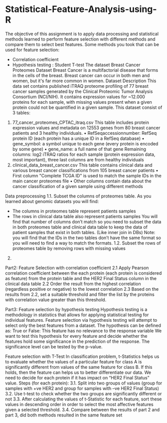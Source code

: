 # Statistical-Feature-Analysis-using-R
The objective of this assignment is to apply data processing and statistical methods learned to perform feature selection with different methods and compare them to select best features. 
Some methods you took that can be used for feature selection:
-	Correlation coefficient
-	Hypothesis testing : Student T-test
The dataset
Breast Cancer Proteomes Dataset
Breast Cancer is a multifactorial disease that forms in the cells of the breast. Breast cancer can occur in both men and women, but it's far more common in women.
Dataset Description 
This data set contains published iTRAQ proteome profiling of 77 breast cancer samples generated by the Clinical Proteomic Tumor Analysis Consortium (NCI/NIH). It contains expression values for ~12.000 proteins for each sample, with missing values present when a given protein could not be quantified in a given sample.
This dataset consist of 3 tables: 
1)	77_cancer_proteomes_CPTAC_itraq.csv
This table includes protein expression values and metadata on 12553 genes from 80 breast cancer patients and 3 healthy individuals.
•	RefSeqaccessionnumber: RefSeq protein ID (each protein has a unique
ID in a RefSeq database)
•	gene_symbol: a symbol unique to each gene (every protein is encoded
by some gene)
•	gene_name: a full name of that gene
Remaining columns: log2 iTRAQ ratios for each sample (protein
expression data, most important), three last columns are from healthy
individuals
2)	clinical_data_breast_cancer.csv
This table contains clinical data and various breast cancer classifications from 105 breast cancer patients
•	First column "Complete TCGA ID" is used to match the sample IDs in the main cancer proteomes file
•	Other columns contain data about the cancer classification of a given sample using different methods

Data preprocessing 
1.1.	 Subset the columns of proteomes table. As you learned about genomic datasets you will find: 
-	The columns in proteomes table represent patients samples 
-	The rows in clinical data table also represent patients samples
You will find that number of columns don’t match so you need to subset the data in both proteomes table and clinical data table to keep the data of patient samples that exist in both tables. (Like inner join in DBs)
Note:  you will find that the IDs in the two tables don’t have the same format so you will need to find a way to match the formats. 
1.2.	 Subset the rows of proteomes table by removing rows with missing values
2.
Part2: Feature Selection with correlation coefficient 
2.1 Apply Pearson correlation coefficient between the each protein (each protein is considered as feature) from the protein table and the HER2 Final Status column in the clinical data table
2.2  Order the result from the highest correlation (regardless positive or negative) to the lowest correlation 
2.3  Based on the results from 2.2, set a suitable threshold and filter the list by the proteins with correlation value greater than this threshold.

Part3: Feature selection by hypothesis testing
Hypothesis testing is a methodology in statistics that allows for applying statistical testing for individual features. Feature selection via hypothesis testing will attempt to select only the best features from a dataset. The hypothesis can be defined as: 
True or False: This feature has no relevance to the response variable
We want to test this hypothesis for every feature and decide whether the features hold some significance in the prediction of the response. The significance level can be tested by the p-value.

Feature selection with T-Test
In classification problem, t-Statistics helps us to evaluate whether the values of a particular feature for class A is significantly different from values of the same feature for class B. If this holds, then the feature can helps us to better differentiate our data.
We need to decide for each protein if it has impact on “HER2 Final Status” value. Steps (for each protein):
3.1. Split into two groups of values (group for samples with +ve HER2 and group for samples with –ve HER2 Final Status)
3.2. Use t-test to check whether the two groups are significantly different or not
3.3. After calculating the values of t-Statistic for each feature, sort these values in descending order in order to select the most affective features given a selected threshold.
3.4. Compare between the results of part 2 and part 3, did both methods resulted in the same feature set



